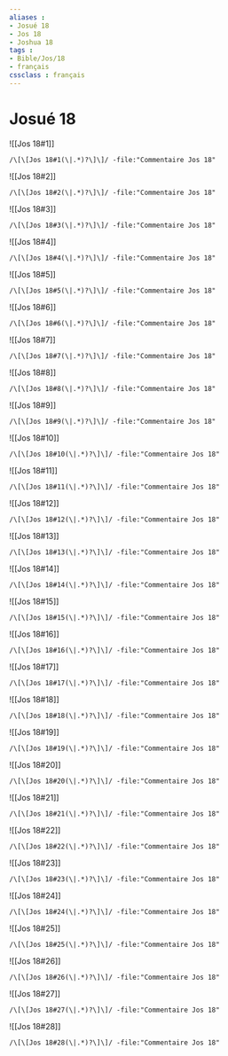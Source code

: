 ```yaml
---
aliases : 
- Josué 18
- Jos 18
- Joshua 18
tags : 
- Bible/Jos/18
- français
cssclass : français
---
```


# Josué 18

![[Jos 18#1]]

```query
/\[\[Jos 18#1(\|.*)?\]\]/ -file:"Commentaire Jos 18"
```

![[Jos 18#2]]

```query
/\[\[Jos 18#2(\|.*)?\]\]/ -file:"Commentaire Jos 18"
```

![[Jos 18#3]]

```query
/\[\[Jos 18#3(\|.*)?\]\]/ -file:"Commentaire Jos 18"
```

![[Jos 18#4]]

```query
/\[\[Jos 18#4(\|.*)?\]\]/ -file:"Commentaire Jos 18"
```

![[Jos 18#5]]

```query
/\[\[Jos 18#5(\|.*)?\]\]/ -file:"Commentaire Jos 18"
```

![[Jos 18#6]]

```query
/\[\[Jos 18#6(\|.*)?\]\]/ -file:"Commentaire Jos 18"
```

![[Jos 18#7]]

```query
/\[\[Jos 18#7(\|.*)?\]\]/ -file:"Commentaire Jos 18"
```

![[Jos 18#8]]

```query
/\[\[Jos 18#8(\|.*)?\]\]/ -file:"Commentaire Jos 18"
```

![[Jos 18#9]]

```query
/\[\[Jos 18#9(\|.*)?\]\]/ -file:"Commentaire Jos 18"
```

![[Jos 18#10]]

```query
/\[\[Jos 18#10(\|.*)?\]\]/ -file:"Commentaire Jos 18"
```

![[Jos 18#11]]

```query
/\[\[Jos 18#11(\|.*)?\]\]/ -file:"Commentaire Jos 18"
```

![[Jos 18#12]]

```query
/\[\[Jos 18#12(\|.*)?\]\]/ -file:"Commentaire Jos 18"
```

![[Jos 18#13]]

```query
/\[\[Jos 18#13(\|.*)?\]\]/ -file:"Commentaire Jos 18"
```

![[Jos 18#14]]

```query
/\[\[Jos 18#14(\|.*)?\]\]/ -file:"Commentaire Jos 18"
```

![[Jos 18#15]]

```query
/\[\[Jos 18#15(\|.*)?\]\]/ -file:"Commentaire Jos 18"
```

![[Jos 18#16]]

```query
/\[\[Jos 18#16(\|.*)?\]\]/ -file:"Commentaire Jos 18"
```

![[Jos 18#17]]

```query
/\[\[Jos 18#17(\|.*)?\]\]/ -file:"Commentaire Jos 18"
```

![[Jos 18#18]]

```query
/\[\[Jos 18#18(\|.*)?\]\]/ -file:"Commentaire Jos 18"
```

![[Jos 18#19]]

```query
/\[\[Jos 18#19(\|.*)?\]\]/ -file:"Commentaire Jos 18"
```

![[Jos 18#20]]

```query
/\[\[Jos 18#20(\|.*)?\]\]/ -file:"Commentaire Jos 18"
```

![[Jos 18#21]]

```query
/\[\[Jos 18#21(\|.*)?\]\]/ -file:"Commentaire Jos 18"
```

![[Jos 18#22]]

```query
/\[\[Jos 18#22(\|.*)?\]\]/ -file:"Commentaire Jos 18"
```

![[Jos 18#23]]

```query
/\[\[Jos 18#23(\|.*)?\]\]/ -file:"Commentaire Jos 18"
```

![[Jos 18#24]]

```query
/\[\[Jos 18#24(\|.*)?\]\]/ -file:"Commentaire Jos 18"
```

![[Jos 18#25]]

```query
/\[\[Jos 18#25(\|.*)?\]\]/ -file:"Commentaire Jos 18"
```

![[Jos 18#26]]

```query
/\[\[Jos 18#26(\|.*)?\]\]/ -file:"Commentaire Jos 18"
```

![[Jos 18#27]]

```query
/\[\[Jos 18#27(\|.*)?\]\]/ -file:"Commentaire Jos 18"
```

![[Jos 18#28]]

```query
/\[\[Jos 18#28(\|.*)?\]\]/ -file:"Commentaire Jos 18"
```

